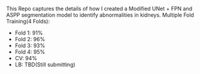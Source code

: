This Repo captures the details of how I created a Modified UNet + FPN and ASPP segmentation model to identify abnormalities in kidneys. Multiple Fold Training(4 Folds):
- Fold 1: 91%
- Fold 2: 96%
- Fold 3: 93%
- Fold 4: 95%
- CV: 94%
- LB: TBD(Still submitting)
